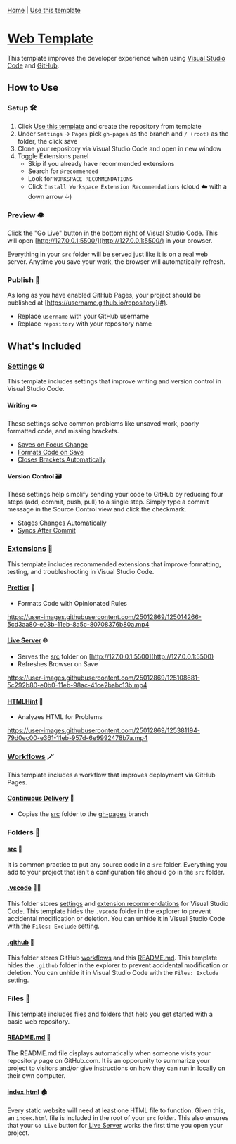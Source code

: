 [Home](../../../../) | [Use this template](https://github.com/ansipes/web-template/generate)

# [Web Template](https://github.com/ansipes/mejo-web-template)

This template improves the developer experience when using [Visual Studio Code](https://code.visualstudio.com/) and [GitHub](https://github.com).

## How to Use

### Setup 🛠

1. Click [Use this template](https://github.com/ansipes/mejo-web-template) and create the repository from template
2. Under `Settings` -> `Pages` pick `gh-pages` as the branch and `/ (root)` as the folder, the click save
3. Clone your repository via Visual Studio Code and open in new window
4. Toggle Extensions panel
   - Skip if you already have recommended extensions
   - Search for `@recommended`
   - Look for `WORKSPACE RECOMMENDATIONS`
   - Click `Install Workspace Extension Recommendations` (cloud ☁️ with a down arrow ↓)

### Preview 👁

Click the "Go Live" button in the bottom right of Visual Studio Code. This will open [http://127.0.0.1:5500/](http://127.0.0.1:5500/) in your browser.

Everything in your `src` folder will be served just like it is on a real web server. Anytime you save your work, the browser will automatically refresh.

### Publish 🚀

As long as you have enabled GitHub Pages, your project should be published at [https://username.github.io/repository](#).

- Replace `username` with your GitHub username
- Replace `repository` with your repository name

## What's Included

### [Settings](../../.vscode/extensions.json) ⚙️

This template includes settings that improve writing and version control in Visual Studio Code.

#### Writing ✏️

These settings solve common problems like unsaved work, poorly formatted code, and missing brackets.

- [Saves on Focus Change](https://github.com/ansipes/mejo-web-template/blob/812550fd1d1b7951cac2ded8ef2e9589e1ffe6b0/.vscode/settings.json#L2)
- [Formats Code on Save](https://github.com/ansipes/mejo-web-template/blob/812550fd1d1b7951cac2ded8ef2e9589e1ffe6b0/.vscode/settings.json#L3)
- [Closes Brackets Automatically](https://github.com/ansipes/mejo-web-template/blob/812550fd1d1b7951cac2ded8ef2e9589e1ffe6b0/.vscode/settings.json#L10)

#### Version Control 🗃

These settings help simplify sending your code to GitHub by reducing four steps (add, commit, push, pull) to a single step. Simply type a commit message in the Source Control view and click the checkmark.

- [Stages Changes Automatically](https://github.com/ansipes/mejo-web-template/blob/812550fd1d1b7951cac2ded8ef2e9589e1ffe6b0/.vscode/settings.json#L16)
- [Syncs After Commit](https://github.com/ansipes/mejo-web-template/blob/812550fd1d1b7951cac2ded8ef2e9589e1ffe6b0/.vscode/settings.json#L17)

### [Extensions](../../.vscode/extensions.json) 🔌

This template includes recommended extensions that improve formatting, testing, and troubleshooting in Visual Studio Code.

#### [Prettier](https://marketplace.visualstudio.com/items?itemName=esbenp.prettier-vscode) 💅

- Formats Code with Opinionated Rules

https://user-images.githubusercontent.com/25012869/125014266-5cd3aa80-e03b-11eb-8a5c-80708376b80a.mp4

#### [Live Server](https://marketplace.visualstudio.com/items?itemName=ritwickdey.LiveServer) 🌐

- Serves the [src](../../src) folder on [http://127.0.0.1:5500](http://127.0.0.1:5500)
- Refreshes Browser on Save

https://user-images.githubusercontent.com/25012869/125108681-5c292b80-e0b0-11eb-98ac-41ce2babc13b.mp4

#### [HTMLHint](https://marketplace.visualstudio.com/items?itemName=mkaufman.HTMLHint) 🔎

- Analyzes HTML for Problems

https://user-images.githubusercontent.com/25012869/125381194-79d0ec00-e361-11eb-957d-6e9992478b7a.mp4

### [Workflows](../workflows) 🪄

This template includes a workflow that improves deployment via GitHub Pages.

#### [Continuous Delivery](../workflows/cd.yml) 🚚

- Copies the [src](../../src) folder to the [gh-pages](../../../../tree/gh-pages) branch

### Folders 📁

#### [src](../../src) 💎

It is common practice to put any source code in a `src` folder. Everything you add to your project that isn't a configuration file should go in the `src` folder.

#### [.vscode](../../.vscode) 👩‍💻

This folder stores [settings](../../.vscode/settings.json) and [extension recommendations](../../.vscode/extensions.json) for Visual Studio Code. This template hides the `.vscode` folder in the explorer to prevent accidental modification or deletion. You can unhide it in Visual Studio Code with the `Files: Exclude` setting.

#### [.github](../../.github) 🐙

This folder stores GitHub [workflows](../../.github/workflows) and this [README.md](./). This template hides the `.github` folder in the explorer to prevent accidental modification or deletion. You can unhide it in Visual Studio Code with the `Files: Exclude` setting.

### Files 📄

This template includes files and folders that help you get started with a basic web repository.

#### [README.md](../../README.md) 👀

The README.md file displays automatically when someone visits your repository page on GitHub.com. It is an opporunity to summarize your project to visitors and/or give instructions on how they can run in locally on their own computer.

#### [index.html](../../src/index.html) 🏠

Every static website will need at least one HTML file to function. Given this, an `index.html` file is included in the root of your `src` folder. This also ensures that your `Go Live` button for [Live Server](#Live-Server) works the first time you open your project.
